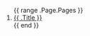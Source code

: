 <ol>
{{ range .Page.Pages }}
<li>
    <a href="{{ .RelPermalink }}">{{ .Title }}</a>
</li>
{{ end }}
</ol>